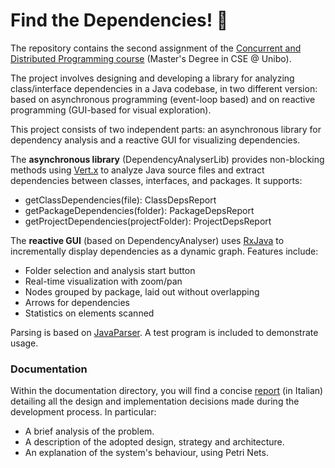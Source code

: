 # Find the Dependencies! 🔎
The repository contains the second assignment of the [Concurrent and Distributed Programming course](https://www.unibo.it/en/study/course-units-transferable-skills-moocs/course-unit-catalogue/course-unit/2024/412598) (Master's Degree in CSE @ Unibo).

The project involves designing and developing a library for analyzing class/interface dependencies in a Java codebase, in two different version: based on asynchronous programming (event-loop based) and on reactive programming (GUI-based for visual exploration).

This project consists of two independent parts: an asynchronous library for dependency analysis and a reactive GUI for visualizing dependencies.

The **asynchronous library** (DependencyAnalyserLib) provides non-blocking methods using [Vert.x](https://vertx.io/) to analyze Java source files and extract dependencies between classes, interfaces, and packages. It supports:
* getClassDependencies(file): ClassDepsReport
* getPackageDependencies(folder): PackageDepsReport
* getProjectDependencies(projectFolder): ProjectDepsReport

The **reactive GUI** (based on DependencyAnalyser) uses [RxJava](https://github.com/ReactiveX/RxJava) to incrementally display dependencies as a dynamic graph. Features include:
* Folder selection and analysis start button
* Real-time visualization with zoom/pan
* Nodes grouped by package, laid out without overlapping
* Arrows for dependencies
* Statistics on elements scanned

Parsing is based on [JavaParser](https://javaparser.org/). A test program is included to demonstrate usage.

### Documentation
Within the documentation directory, you will find a concise [report](docs/report.md) (in Italian) detailing all the design and implementation decisions made during the development process. In particular:
- A brief analysis of the problem.
- A description of the adopted design, strategy and architecture.
- An explanation of the system's behaviour, using Petri Nets.

